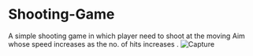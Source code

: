 # Shooting-Game
A simple shooting game in which player need to shoot at the moving Aim whose speed increases as the no. of hits increases .
![Capture](https://user-images.githubusercontent.com/89593907/145700356-5b410e52-d19c-44e8-bce7-62f7db434d2d.JPG)
